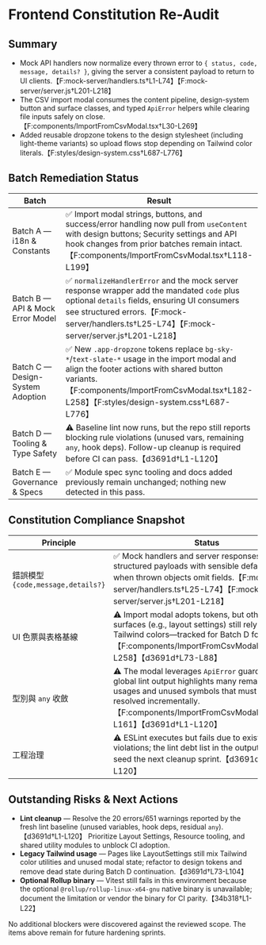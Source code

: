 # Frontend Constitution Re-Audit

## Summary
- Mock API handlers now normalize every thrown error to `{ status, code, message, details? }`, giving the server a consistent payload to return to UI clients.【F:mock-server/handlers.ts†L1-L74】【F:mock-server/server.js†L201-L218】
- The CSV import modal consumes the content pipeline, design-system button and surface classes, and typed `ApiError` helpers while clearing file inputs safely on close.【F:components/ImportFromCsvModal.tsx†L30-L269】
- Added reusable dropzone tokens to the design stylesheet (including light-theme variants) so upload flows stop depending on Tailwind color literals.【F:styles/design-system.css†L687-L776】

## Batch Remediation Status
| Batch | Result | Evidence |
| --- | --- | --- |
| Batch A — i18n & Constants | ✅ Import modal strings, buttons, and success/error handling now pull from `useContent` with design buttons; Security settings and API hook changes from prior batches remain intact.【F:components/ImportFromCsvModal.tsx†L118-L199】 |
| Batch B — API & Mock Error Model | ✅ `normalizeHandlerError` and the mock server response wrapper add the mandated `code` plus optional `details` fields, ensuring UI consumers see structured errors.【F:mock-server/handlers.ts†L25-L74】【F:mock-server/server.js†L201-L218】 |
| Batch C — Design-System Adoption | ✅ New `.app-dropzone` tokens replace `bg-sky-*`/`text-slate-*` usage in the import modal and align the footer actions with shared button variants.【F:components/ImportFromCsvModal.tsx†L182-L258】【F:styles/design-system.css†L687-L776】 |
| Batch D — Tooling & Type Safety | ⚠ Baseline lint now runs, but the repo still reports blocking rule violations (unused vars, remaining `any`, hook deps). Follow-up cleanup is required before CI can pass.【d3691d†L1-L120】 |
| Batch E — Governance & Specs | ✅ Module spec sync tooling and docs added previously remain unchanged; nothing new detected in this pass. |

## Constitution Compliance Snapshot
| Principle | Status | Notes |
| --- | --- | --- |
| 錯誤模型 `{code,message,details?}` | ✅ Mock handlers and server responses emit structured payloads with sensible defaults even when thrown objects omit fields.【F:mock-server/handlers.ts†L25-L74】【F:mock-server/server.js†L201-L218】 |
| UI 色票與表格基線 | ⚠ Import modal adopts tokens, but other legacy surfaces (e.g., layout settings) still rely on Tailwind colors—tracked for Batch D follow-up.【F:components/ImportFromCsvModal.tsx†L182-L258】【d3691d†L73-L88】 |
| 型別與 `any` 收斂 | ⚠ The modal leverages `ApiError` guards, yet global lint output highlights many remaining `any` usages and unused symbols that must be resolved incrementally.【F:components/ImportFromCsvModal.tsx†L118-L161】【d3691d†L1-L120】 |
| 工程治理 | ⚠ ESLint executes but fails due to existing violations; the lint debt list in the output should seed the next cleanup sprint.【d3691d†L1-L120】 |

## Outstanding Risks & Next Actions
- **Lint cleanup** — Resolve the 20 errors/651 warnings reported by the fresh lint baseline (unused variables, hook deps, residual `any`).【d3691d†L1-L120】 Prioritize Layout Settings, Resource tooling, and shared utility modules to unblock CI adoption.
- **Legacy Tailwind usage** — Pages like LayoutSettings still mix Tailwind color utilities and unused modal state; refactor to design tokens and remove dead state during Batch D continuation.【d3691d†L73-L104】
- **Optional Rollup binary** — Vitest still fails in this environment because the optional `@rollup/rollup-linux-x64-gnu` native binary is unavailable; document the limitation or vendor the binary for CI parity.【34b318†L1-L22】

No additional blockers were discovered against the reviewed scope. The items above remain for future hardening sprints.
